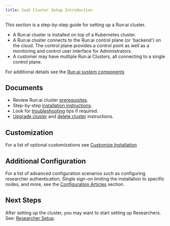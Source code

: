 ```yaml
---
title: SaaS Cluster Setup Introduction
---
```


This section is a step-by-step guide for setting up a Run:ai cluster. 

* A Run:ai cluster is installed on top of a Kubernetes cluster.
* A Run:ai cluster connects to the Run:ai control plane (or 'backend') on the cloud. The control plane provides a control point as well as a monitoring and control user interface for Administrators.
* A customer may have multiple Run:ai Clusters, all connecting to a single control plane.

For additional details see the [Run:ai system components](../../../home/components.md)

## Documents

* Review Run:ai cluster [prerequisites](cluster-prerequisites.md).
* Step-by-step [installation instructions](cluster-install.md).
* Look for [troubleshooting](../troubleshooting/troubleshooting.md) tips if required.
* [Upgrade cluster](cluster-upgrade.md) and [delete cluster](cluster-delete.md) instructions. 


## Customization

For a list of optional customizations see [Customize Installation](customize-cluster-install.md)

## Additional Configuration

For a list of advanced configuration scenarios such as configuring researcher authentication, Single sign-on limiting the installation to specific nodes, and more, see the [Configuration Articles](../config/overview.md) section.

## Next Steps

After setting up the cluster, you may want to start setting up Researchers. See: [Researcher Setup](../../researcher-setup/researcher-setup-intro.md).

